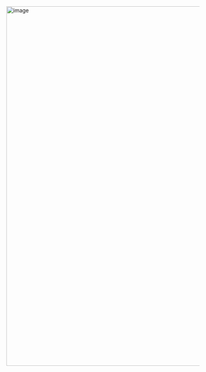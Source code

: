 <img width="888" height="937" alt="image" src="https://github.com/user-attachments/assets/f51b9ee4-ca7c-49b1-b10b-6f88d4246d8f" />

